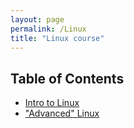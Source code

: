 ```yaml
---
layout: page
permalink: /Linux
title: "Linux course"
---
```

## Table of Contents
- [Intro to Linux](Linux/Intro)  
- ["Advanced" Linux](Linux/Advance)

